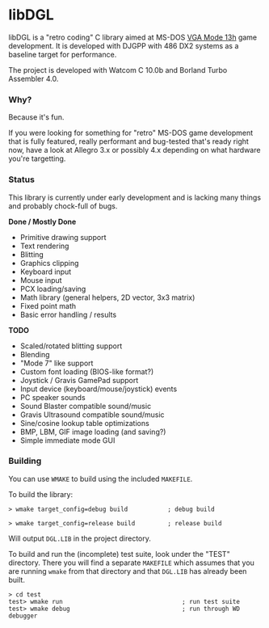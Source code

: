 # libDGL

libDGL is a "retro coding" C library aimed at MS-DOS 
[VGA Mode 13h](https://en.wikipedia.org/wiki/Mode_13h) game development. It is developed with 
DJGPP with 486 DX2 systems as a baseline target for performance.

The project is developed with Watcom C 10.0b and Borland Turbo Assembler 4.0.

### Why?

Because it's fun.

If you were looking for something for "retro" MS-DOS game development that is fully featured, 
really performant and bug-tested that's ready right now, have a look at Allegro 3.x or possibly 
4.x depending on what hardware you're targetting.

### Status

This library is currently under early development and is lacking many things and probably 
chock-full of bugs.

**Done / Mostly Done**

* Primitive drawing support
* Text rendering
* Blitting
* Graphics clipping
* Keyboard input
* Mouse input
* PCX loading/saving
* Math library (general helpers, 2D vector, 3x3 matrix)
* Fixed point math
* Basic error handling / results

**TODO**

* Scaled/rotated blitting support
* Blending
* "Mode 7" like support
* Custom font loading (BIOS-like format?)
* Joystick / Gravis GamePad support
* Input device (keyboard/mouse/joystick) events
* PC speaker sounds
* Sound Blaster compatible sound/music
* Gravis Ultrasound compatible sound/music
* Sine/cosine lookup table optimizations
* BMP, LBM, GIF image loading (and saving?)
* Simple immediate mode GUI

### Building

You can use `WMAKE` to build using the included `MAKEFILE`.

To build the library:

```
> wmake target_config=debug build           ; debug build

> wmake target_config=release build         ; release build
```

Will output `DGL.LIB` in the project directory.

To build and run the (incomplete) test suite, look under the "TEST" directory. There you will
find a separate `MAKEFILE` which assumes that you are running `wmake` from that directory and
that `DGL.LIB` has already been built.

```
> cd test
test> wmake run                                 ; run test suite
test> wmake debug                               ; run through WD debugger
```

